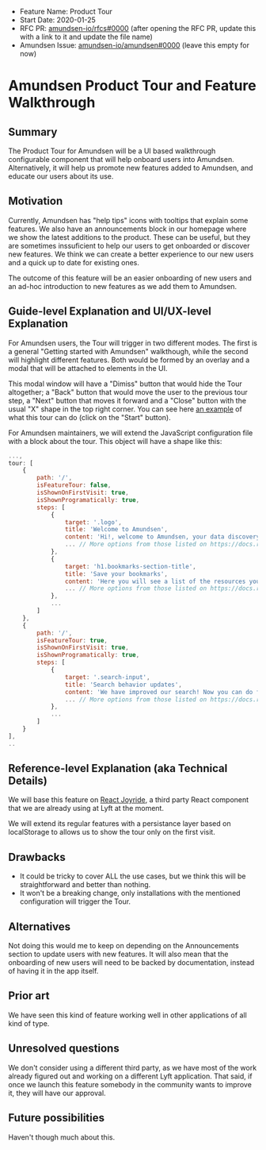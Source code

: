 - Feature Name: Product Tour
- Start Date: 2020-01-25
- RFC PR: [amundsen-io/rfcs#0000](https://github.com/amundsen-io/rfcs/pull/0000) (after opening the RFC PR, update this with a link to it and update the file name)
- Amundsen Issue: [amundsen-io/amundsen#0000](https://github.com/amundsen-io/amundsen/issues/0000) (leave this empty for now)

# Amundsen Product Tour and Feature Walkthrough

## Summary

The Product Tour for Amundsen will be a UI based walkthrough configurable component that will help onboard users into Amundsen. Alternatively, it will help us promote new features added to Amundsen, and educate our users about its use.

## Motivation

Currently, Amundsen has "help tips" icons with tooltips that explain some features. We also have an announcements block in our homepage where we show the latest additions to the product. These can be useful, but they are sometimes inssuficient to help our users to get onboarded or discover new features. We think we can create a better experience to our new users and a quick up to date for existing ones.

The outcome of this feature will be an easier onboarding of new users and an ad-hoc introduction to new features as we add them to Amundsen.

## Guide-level Explanation and UI/UX-level Explanation

For Amundsen users, the Tour will trigger in two different modes. The first is a general "Getting started with Amundsen" walkthough, while the second will highlight different features. Both would be formed by an overlay and a modal that will be attached to elements in the UI.

This modal window will have a "Dimiss" button that would hide the Tour altogether; a "Back" button that would move the user to the previous tour step, a "Next" button that moves it forward and a "Close" button with the usual "X" shape in the top right corner. You can see here [an example](https://react-joyride.com/) of what this tour can do (click on the "Start" button).

For Amundsen maintainers, we will extend the JavaScript configuration file with a block about the tour. This object will have a shape like this:

```js
...,
tour: [
    {
        path: '/',
        isFeatureTour: false,
        isShownOnFirstVisit: true,
        isShownProgramatically: true,
        steps: [
            {
                target: '.logo',
                title: 'Welcome to Amundsen',
                content: 'Hi!, welcome to Amundsen, your data discovery and catalog product!',
                ... // More options from those listed on https://docs.react-joyride.com/step
            },
            {
                target: 'h1.bookmarks-section-title',
                title: 'Save your bookmarks',
                content: 'Here you will see a list of the resources you have bookmarked',
                ... // More options from those listed on https://docs.react-joyride.com/step
            },
            ...
        ]
    },
    {
        path: '/',
        isFeatureTour: true,
        isShownOnFirstVisit: true,
        isShownProgramatically: true,
        steps: [
            {
                target: '.search-input',
                title: 'Search behavior updates',
                content: 'We have improved our search! Now you can do fuzzy search and this and that',
                ... // More options from those listed on https://docs.react-joyride.com/step
            },
            ...
        ]
    }
],
..
```

## Reference-level Explanation (aka Technical Details)

We will base this feature on [React Joyride](https://docs.react-joyride.com/), a third party React component that we are already using at Lyft at the moment.

We will extend its regular features with a persistance layer based on localStorage to allows us to show the tour only on the first visit.

## Drawbacks

- It could be tricky to cover ALL the use cases, but we think this will be straightforward and better than nothing.
- It won't be a breaking change, only installations with the mentioned configuration will trigger the Tour.

## Alternatives

Not doing this would me to keep on depending on the Announcements section to update users with new features. It will also mean that the onboarding of new users will need to be backed by documentation, instead of having it in the app itself.

## Prior art

We have seen this kind of feature working well in other applications of all kind of type.

## Unresolved questions

We don't consider using a different third party, as we have most of the work already figured out and working on a different Lyft application. That said, if once we launch this feature somebody in the community wants to improve it, they will have our approval.

## Future possibilities

Haven't though much about this.
